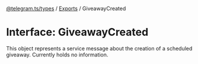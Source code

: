 [@telegram.ts/types](../README.md) / [Exports](../modules.md) / GiveawayCreated

# Interface: GiveawayCreated

This object represents a service message about the creation of a scheduled giveaway. Currently holds no information.
